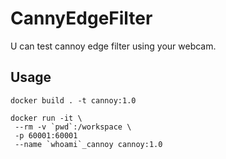# CannyEdgeFilter

U can test cannoy edge filter using your webcam.

## Usage
```
docker build . -t cannoy:1.0

docker run -it \
 --rm -v `pwd`:/workspace \
 -p 60001:60001
 --name `whoami`_cannoy cannoy:1.0
```
